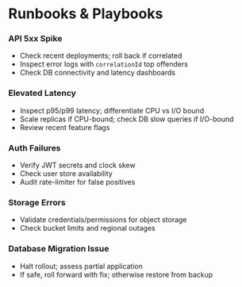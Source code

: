 # Runbooks & Playbooks

### API 5xx Spike
- Check recent deployments; roll back if correlated
- Inspect error logs with `correlationId` top offenders
- Check DB connectivity and latency dashboards

### Elevated Latency
- Inspect p95/p99 latency; differentiate CPU vs I/O bound
- Scale replicas if CPU-bound; check DB slow queries if I/O-bound
- Review recent feature flags

### Auth Failures
- Verify JWT secrets and clock skew
- Check user store availability
- Audit rate-limiter for false positives

### Storage Errors
- Validate credentials/permissions for object storage
- Check bucket limits and regional outages

### Database Migration Issue
- Halt rollout; assess partial application
- If safe, roll forward with fix; otherwise restore from backup
